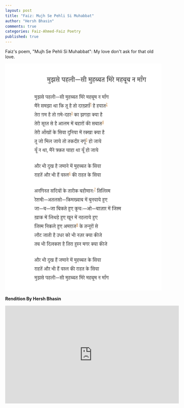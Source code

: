```yaml
---
layout: post
title: "Faiz: Mujh Se Pehli Si Muhabbat"
author: "Hersh Bhasin"
comments: true
categories: Faiz-Ahmed-Faiz Poetry
published: true
---
```




Faiz's poem, "Mujh Se Pehli Si Muhabbat": My love don't ask for that old love. 

![faiz-muj-se](../assets/faiz-muj-se.png)

**Rendition By Hersh Bhasin**

<iframe width="560" height="315" src="https://www.youtube.com/embed/nPTlhLb75fk" frameborder="0" allow="accelerometer; autoplay; encrypted-media; gyroscope; picture-in-picture" allowfullscreen></iframe>
